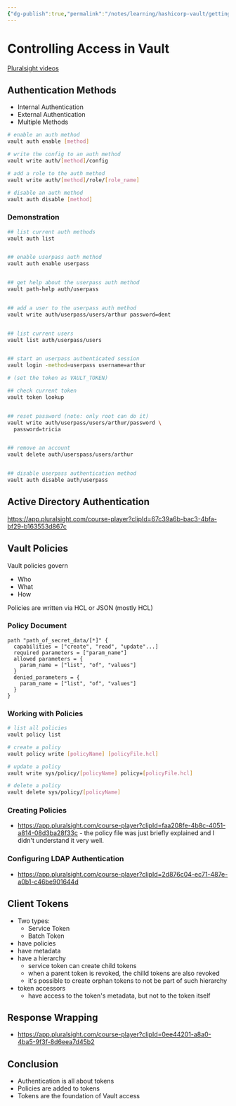 ```yaml
---
{"dg-publish":true,"permalink":"/notes/learning/hashicorp-vault/getting-started-with-hashicorp-vault-pluralsight/04-controlling-access-in-vault/","dgHomeLink":true,"dgPassFrontmatter":false,"dgShowBacklinks":true,"dgShowLocalGraph":false}
---
```


# Controlling Access in Vault

[Pluralsight videos](https://app.pluralsight.com/course-player?clipId=f4efab6b-9543-4a8d-80c7-af7143ba5b4e)


## Authentication Methods

- Internal Authentication
- External Authentication
- Multiple Methods

```bash
# enable an auth method
vault auth enable [method]

# write the config to an auth method
vault write auth/[method]/config

# add a role to the auth method
vault write auth/[method]/role/[role_name]

# disable an auth method
vault auth disable [method]
```

### Demonstration

```bash
## list current auth methods
vault auth list


## enable userpass auth method
vault auth enable userpass


## get help about the userpass auth method
vault path-help auth/userpass


## add a user to the userpass auth method
vault write auth/userpass/users/arthur password=dent


## list current users
vault list auth/userpass/users


## start an userpass authenticated session
vault login -method=userpass username=arthur

# (set the token as VAULT_TOKEN)

## check current token
vault token lookup


## reset password (note: only root can do it)
vault write auth/userpass/users/arthur/password \
  password=tricia


## remove an account
vault delete auth/userspass/users/arthur


## disable userpass authentication method
vault auth disable auth/userpass
```


## Active Directory Authentication

<https://app.pluralsight.com/course-player?clipId=67c39a6b-bac3-4bfa-bf29-b163553d867c>

## Vault Policies

Vault policies govern

- Who
- What
- How

Policies are written via HCL or JSON (mostly HCL)

### Policy Document

```hcl
path "path_of_secret_data/[*]" {
  capabilities = ["create", "read", "update"...]
  required parameters = ["param_name"]
  allowed parameters = {
    param_name = ["list", "of", "values"]
  }
  denied_parameters = {
    param_name = ["list", "of", "values"]
  }
}
```


### Working with Policies

```bash
# list all policies
vault policy list

# create a policy
vault policy write [policyName] [policyFile.hcl]

# update a policy
vault write sys/policy/[policyName] policy=[policyFile.hcl]

# delete a policy
vault delete sys/policy/[policyName]
```


### Creating Policies

- <https://app.pluralsight.com/course-player?clipId=faa208fe-4b8c-4051-a814-08d3ba28f33c> - the policy file was just briefly explained and I didn't understand it very well.


### Configuring LDAP Authentication

- <https://app.pluralsight.com/course-player?clipId=2d876c04-ec71-487e-a0b1-c46be901644d>


## Client Tokens

- Two types:
    - Service Token
    - Batch Token
- have policies
- have metadata
- have a hierarchy
    - service token can create child tokens
    - when a parent token is revoked, the chilld tokens are also revoked
    - it's possible to create orphan tokens to not be part of such hierarchy
- token accessors
    - have access to the token's metadata, but not to the token itself


## Response Wrapping

- <https://app.pluralsight.com/course-player?clipId=0ee44201-a8a0-4ba5-9f3f-8d6eea7d45b2>


## Conclusion

- Authentication is all about tokens
- Policies are added to tokens
- Tokens are the foundation of Vault access

